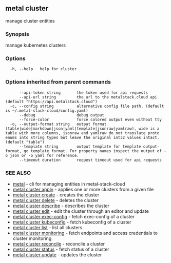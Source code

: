 ## metal cluster

manage cluster entities

### Synopsis

manage kubernetes clusters

### Options

```
  -h, --help   help for cluster
```

### Options inherited from parent commands

```
      --api-token string       the token used for api requests
      --api-url string         the url to the metalstack.cloud api (default "https://api.metalstack.cloud")
  -c, --config string          alternative config file path, (default is ~/.metal-stack-cloud/config.yaml)
      --debug                  debug output
      --force-color            force colored output even without tty
  -o, --output-format string   output format (table|wide|markdown|json|yaml|template|jsonraw|yamlraw), wide is a table with more columns, jsonraw and yamlraw do not translate proto enums into string types but leave the original int32 values intact. (default "table")
      --template string        output template for template output-format, go template format. For property names inspect the output of -o json or -o yaml for reference.
      --timeout duration       request timeout used for api requests
```

### SEE ALSO

* [metal](metal.md)	 - cli for managing entities in metal-stack-cloud
* [metal cluster apply](metal_cluster_apply.md)	 - applies one or more clusters from a given file
* [metal cluster create](metal_cluster_create.md)	 - creates the cluster
* [metal cluster delete](metal_cluster_delete.md)	 - deletes the cluster
* [metal cluster describe](metal_cluster_describe.md)	 - describes the cluster
* [metal cluster edit](metal_cluster_edit.md)	 - edit the cluster through an editor and update
* [metal cluster exec-config](metal_cluster_exec-config.md)	 - fetch exec-config of a cluster
* [metal cluster kubeconfig](metal_cluster_kubeconfig.md)	 - fetch kubeconfig of a cluster
* [metal cluster list](metal_cluster_list.md)	 - list all clusters
* [metal cluster monitoring](metal_cluster_monitoring.md)	 - fetch endpoints and access credentials to cluster monitoring
* [metal cluster reconcile](metal_cluster_reconcile.md)	 - reconcile a cluster
* [metal cluster status](metal_cluster_status.md)	 - fetch status of a cluster
* [metal cluster update](metal_cluster_update.md)	 - updates the cluster

